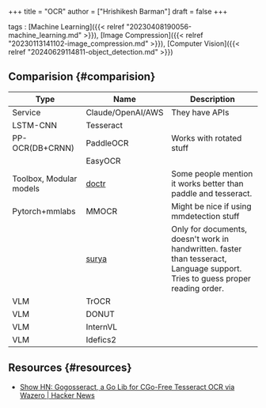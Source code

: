 +++
title = "OCR"
author = ["Hrishikesh Barman"]
draft = false
+++

tags
: [Machine Learning]({{< relref "20230408190056-machine_learning.md" >}}), [Image Compression]({{< relref "20230113141102-image_compression.md" >}}), [Computer Vision]({{< relref "20240629114811-object_detection.md" >}})


## Comparision {#comparision}

| Type                    | Name                                           | Description                                                                                                                    |
|-------------------------|------------------------------------------------|--------------------------------------------------------------------------------------------------------------------------------|
| Service                 | Claude/OpenAI/AWS                              | They have APIs                                                                                                                 |
| LSTM-CNN                | Tesseract                                      |                                                                                                                                |
| PP-OCR(DB+CRNN)         | PaddleOCR                                      | Works with rotated stuff                                                                                                       |
|                         | EasyOCR                                        |                                                                                                                                |
| Toolbox, Modular models | [doctr](https://github.com/mindee/doctr)       | Some people mention it works better than paddle and tesseract.                                                                 |
| Pytorch+mmlabs          | MMOCR                                          | Might be nice if using mmdetection stuff                                                                                       |
|                         | [surya](https://github.com/VikParuchuri/surya) | Only for documents, doesn't work in handwritten. faster than tesseract, Language support. Tries to guess proper reading order. |
| VLM                     | TrOCR                                          |                                                                                                                                |
| VLM                     | DONUT                                          |                                                                                                                                |
| VLM                     | InternVL                                       |                                                                                                                                |
| VLM                     | Idefics2                                       |                                                                                                                                |


## Resources {#resources}

-   [Show HN: Gogosseract, a Go Lib for CGo-Free Tesseract OCR via Wazero | Hacker News](https://news.ycombinator.com/item?id=38146154)
